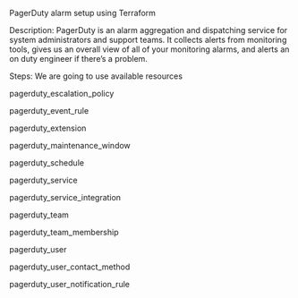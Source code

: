 PagerDuty alarm setup using Terraform

Description:
PagerDuty is an alarm aggregation and dispatching service for system administrators and support teams. It collects alerts from monitoring tools, gives us an overall view of all of your monitoring alarms, and alerts an on duty engineer if there’s a problem.

Steps:
We are going to use available resources


pagerduty_escalation_policy

pagerduty_event_rule

pagerduty_extension

pagerduty_maintenance_window

pagerduty_schedule

pagerduty_service

pagerduty_service_integration

pagerduty_team

pagerduty_team_membership

pagerduty_user

pagerduty_user_contact_method

pagerduty_user_notification_rule
